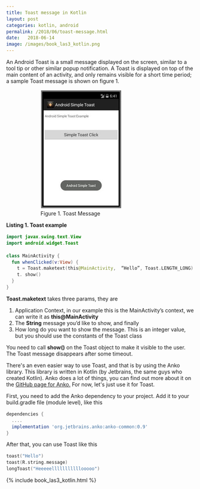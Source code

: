 ```yaml
---
title: Toast message in Kotlin
layout: post
categories: kotlin, android
permalink: /2018/06/toast-message.html
date:   2018-06-14 
image: /images/book_las3_kotlin.png
---
```


An Android Toast is a small message displayed on the screen, similar to a tool tip or other similar popup notification. A Toast is displayed on top of the main content of an activity, and only remains visible for a short time period; a sample Toast message is shown on figure 1.

<!-- ![](/images/android-simple-toast-example.jpg) -->

<figure style="margin-right:auto; margin-left:auto; width:20rem;" >
<img src="/images/android-simple-toast-example.jpg">
<figcaption>Figure 1. Toast Message</figcaption>
</figure>


**Listing 1. Toast example**

```kotlin
import javax.swing.text.View
import android.widget.Toast
 
class MainActivity {
  fun whenClicked(v:View) {
    t = Toast.maketext(this@MainActivity,  “Hello”, Toast.LENGTH_LONG)
    t. show()
  }
} 
```

**Toast.maketext** takes three params, they are

1. Application Context, in our example this is the MainActivity’s context, we can write it as  **this@MainActivity**
2. The **String** message you’d like to show, and finally
3. How long do you want to show the message. This is an integer value, but you should use the constants of the Toast class

 You need to call **show()** on the Toast object to make it visible to the user. The Toast message disappears after some timeout.

There's an even easier way to use Toast, and that is by using the Anko library.  This library is written in Kotlin (by Jetbrains, the same guys who created Kotlin). Anko does a lot of things, you can find out more about it on the [GitHub page for Anko.](https://github.com/Kotlin/anko/wiki/Anko-Commons-%E2%80%93-Dialogs) For now, let's just use it for Toast.  

First, you need to add the Anko dependency to your project. Add it to your build.gradle file (module level), like this

```gradle
dependencies {
  ....
  implementation 'org.jetbrains.anko:anko-common:0.9'
}
```

After that, you can use Toast like this

```kotlin
toast("Hello")
toast(R.string.message)
longToast("Heeeeelllllllllllooooo")
```

{% include book_las3_kotlin.html %}